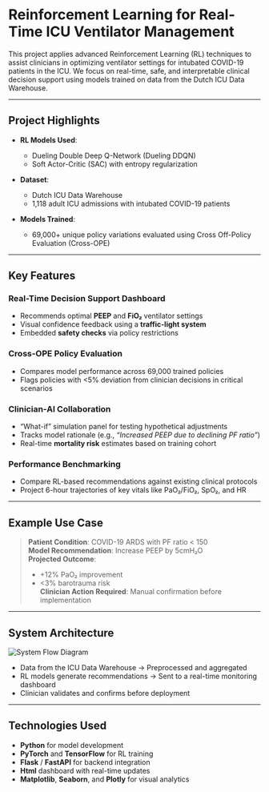 # Reinforcement Learning for Real-Time ICU Ventilator Management

This project applies advanced Reinforcement Learning (RL) techniques to assist clinicians in optimizing ventilator settings for intubated COVID-19 patients in the ICU. We focus on real-time, safe, and interpretable clinical decision support using models trained on data from the Dutch ICU Data Warehouse.

---

## Project Highlights

- **RL Models Used**:  
  - Dueling Double Deep Q-Network (Dueling DDQN)  
  - Soft Actor-Critic (SAC) with entropy regularization

- **Dataset**:  
  - Dutch ICU Data Warehouse  
  - 1,118 adult ICU admissions with intubated COVID-19 patients

- **Models Trained**:  
  - 69,000+ unique policy variations evaluated using Cross Off-Policy Evaluation (Cross-OPE)

---

## Key Features

### Real-Time Decision Support Dashboard
- Recommends optimal **PEEP** and **FiO₂** ventilator settings
- Visual confidence feedback using a **traffic-light system**
- Embedded **safety checks** via policy restrictions

### Cross-OPE Policy Evaluation
- Compares model performance across 69,000 trained policies
- Flags policies with <5% deviation from clinician decisions in critical scenarios

### Clinician-AI Collaboration
- “What-if” simulation panel for testing hypothetical adjustments
- Tracks model rationale (e.g., *“Increased PEEP due to declining PF ratio”*)
- Real-time **mortality risk** estimates based on training cohort

### Performance Benchmarking
- Compare RL-based recommendations against existing clinical protocols
- Project 6-hour trajectories of key vitals like PaO₂/FiO₂, SpO₂, and HR

---

## Example Use Case

> **Patient Condition**: COVID-19 ARDS with PF ratio < 150  
> **Model Recommendation**: Increase PEEP by 5cmH₂O  
> **Projected Outcome**:  
> - +12% PaO₂ improvement  
> - <3% barotrauma risk  
> **Clinician Action Required**: Manual confirmation before implementation  

---

## System Architecture

![System Flow Diagram](./images/system_flow.png)

- Data from the ICU Data Warehouse → Preprocessed and aggregated  
- RL models generate recommendations → Sent to a real-time monitoring dashboard  
- Clinician validates and confirms before deployment  

---

## Technologies Used

- **Python** for model development
- **PyTorch** and **TensorFlow** for RL training
- **Flask** / **FastAPI** for backend integration
- **Html** dashboard with real-time updates
- **Matplotlib**, **Seaborn**, and **Plotly** for visual analytics


